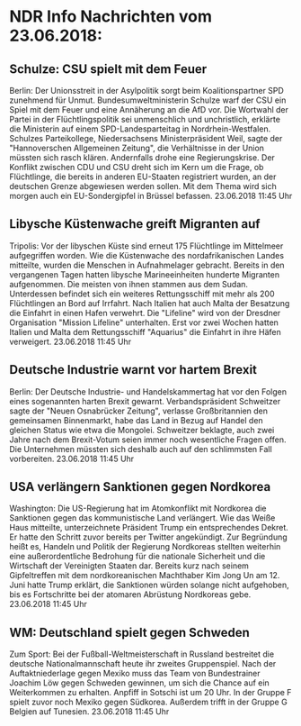 # NDR Info Nachrichten vom 23.06.2018:


## Schulze: CSU spielt mit dem Feuer
Berlin: Der Unionsstreit in der Asylpolitik sorgt beim Koalitionspartner SPD zunehmend für Unmut. Bundesumweltministerin Schulze warf der CSU ein Spiel mit dem Feuer und eine Annäherung an die AfD vor. Die Wortwahl der Partei in der Flüchtlingspolitik sei unmenschlich und unchristlich, erklärte die Ministerin auf einem SPD-Landesparteitag in Nordrhein-Westfalen. Schulzes Parteikollege, Niedersachsens Ministerpräsident Weil, sagte der "Hannoverschen Allgemeinen Zeitung", die Verhältnisse in der Union müssten sich rasch klären. Andernfalls drohe eine Regierungskrise. Der Konflikt zwischen CDU und CSU dreht sich im Kern um die Frage, ob Flüchtlinge, die bereits in anderen EU-Staaten registriert wurden, an der deutschen Grenze abgewiesen werden sollen. Mit dem Thema wird sich morgen auch ein EU-Sondergipfel in Brüssel befassen. 23.06.2018 11:45 Uhr 

## Libysche Küstenwache greift Migranten auf
Tripolis: Vor der libyschen Küste sind erneut 175 Flüchtlinge im Mittelmeer aufgegriffen worden. Wie die Küstenwache des nordafrikanischen Landes mitteilte, wurden die Menschen in Aufnahmelager gebracht. Bereits in den vergangenen Tagen hatten libysche Marineeinheiten hunderte Migranten aufgenommen. Die meisten von ihnen stammen aus dem Sudan. Unterdessen befindet sich ein weiteres Rettungsschiff mit mehr als 200 Flüchtlingen an Bord auf Irrfahrt. Nach Italien hat auch Malta der Besatzung die Einfahrt in einen Hafen verwehrt. Die "Lifeline" wird von der Dresdner Organisation "Mission Lifeline" unterhalten. Erst vor zwei Wochen hatten Italien und Malta dem Rettungsschiff "Aquarius" die Einfahrt in ihre Häfen verweigert. 23.06.2018 11:45 Uhr 

## Deutsche Industrie warnt vor hartem Brexit
Berlin: Der Deutsche Industrie- und Handelskammertag hat vor den Folgen eines sogenannten harten Brexit gewarnt. Verbandspräsident Schweitzer sagte der "Neuen Osnabrücker Zeitung", verlasse Großbritannien den gemeinsamen Binnenmarkt, habe das Land in Bezug auf Handel den gleichen Status wie etwa die Mongolei. Schweitzer beklagte, auch zwei Jahre nach dem Brexit-Votum seien immer noch wesentliche Fragen offen. Die Unternehmen müssten sich deshalb auch auf den schlimmsten Fall vorbereiten. 23.06.2018 11:45 Uhr 

## USA verlängern Sanktionen gegen Nordkorea
Washington: Die US-Regierung hat im Atomkonflikt mit Nordkorea die Sanktionen gegen das kommunistische Land verlängert. Wie das Weiße Haus mitteilte, unterzeichnete Präsident Trump ein entsprechendes Dekret. Er hatte den Schritt zuvor bereits per Twitter angekündigt. Zur Begründung heißt es, Handeln und Politik der Regierung Nordkoreas stellten weiterhin eine außerordentliche Bedrohung für die nationale Sicherheit und die Wirtschaft der Vereinigten Staaten dar. Bereits kurz nach seinem Gipfeltreffen mit dem nordkoreanischen Machthaber Kim Jong Un am 12. Juni hatte Trump erklärt, die Sanktionen würden solange nicht aufgehoben, bis es Fortschritte bei der atomaren Abrüstung Nordkoreas gebe. 23.06.2018 11:45 Uhr 

## WM: Deutschland spielt gegen Schweden
Zum Sport: Bei der Fußball-Weltmeisterschaft in Russland bestreitet die deutsche Nationalmannschaft heute ihr zweites Gruppenspiel. Nach der Auftaktniederlage gegen Mexiko muss das Team von Bundestrainer Joachim Löw gegen Schweden gewinnen, um sich die Chance auf ein Weiterkommen zu erhalten. Anpfiff in Sotschi ist um 20 Uhr. In der Gruppe F spielt zuvor noch Mexiko gegen Südkorea. Außerdem trifft in der Gruppe G Belgien auf Tunesien. 23.06.2018 11:45 Uhr 
